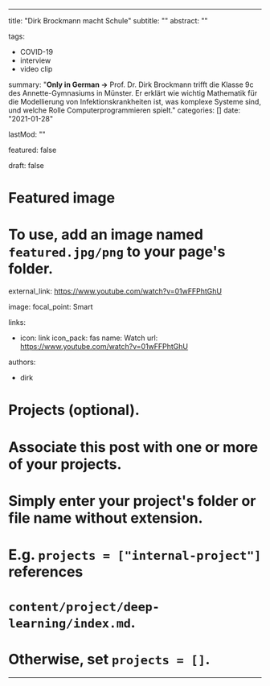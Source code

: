 
---
title: "Dirk Brockmann macht Schule"
subtitle: ""
abstract: ""

tags:
   - COVID-19
   - interview
   - video clip

summary: "**Only in German ->** Prof. Dr. Dirk Brockmann trifft die Klasse 9c des Annette-Gymnasiums in Münster. Er erklärt wie wichtig Mathematik für die Modellierung von Infektionskrankheiten ist, was komplexe Systeme sind, und welche Rolle Computerprogrammieren spielt."
categories: []
date: "2021-01-28"

lastMod: ""

featured: false

draft: false

# Featured image
# To use, add an image named `featured.jpg/png` to your page's folder.

external_link: https://www.youtube.com/watch?v=01wFFPhtGhU

image:
  focal_point: Smart

links:
- icon: link
  icon_pack: fas
  name: Watch
  url: https://www.youtube.com/watch?v=01wFFPhtGhU
  
authors:
- dirk


# Projects (optional).
#   Associate this post with one or more of your projects.
#   Simply enter your project's folder or file name without extension.
#   E.g. `projects = ["internal-project"]` references
#   `content/project/deep-learning/index.md`.
#   Otherwise, set `projects = []`.



---
